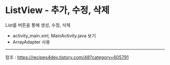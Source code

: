 # ListView - 추가, 수정, 삭제

List를 버튼을 통해 생성, 수정, 삭제

* activity_main.xml, MainActivity.java 보기
* ArrayAdapter 사용

-------
참조 : https://recipes4dev.tistory.com/48?category=605791
